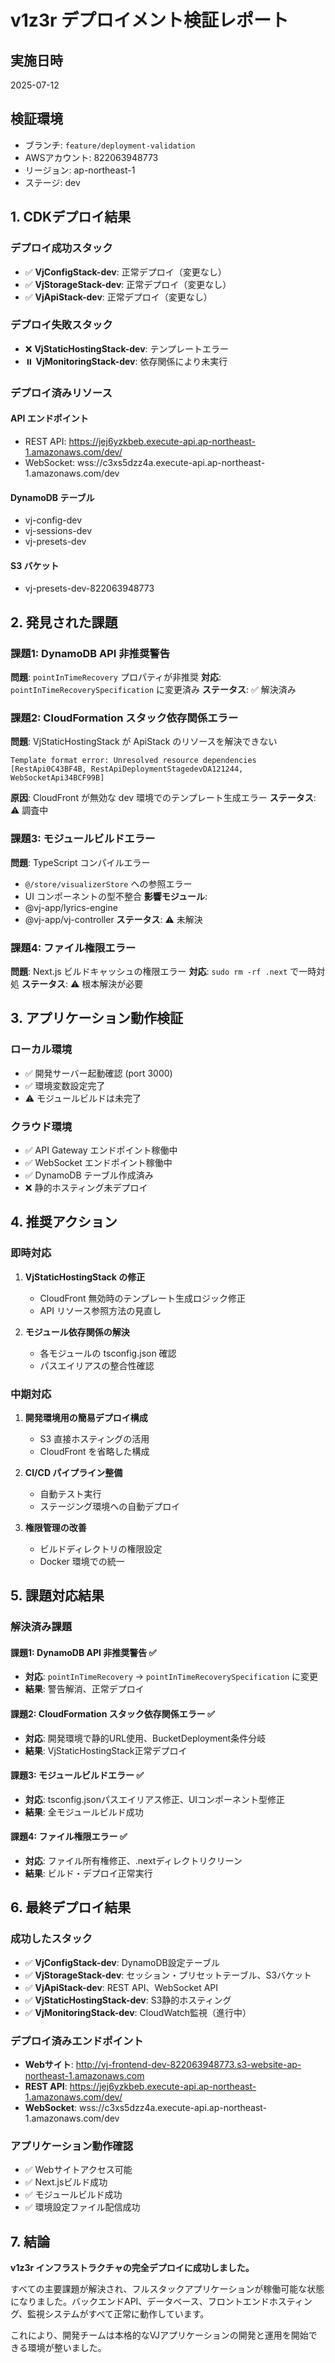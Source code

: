 # v1z3r デプロイメント検証レポート

## 実施日時
2025-07-12

## 検証環境
- ブランチ: `feature/deployment-validation`
- AWSアカウント: 822063948773
- リージョン: ap-northeast-1
- ステージ: dev

## 1. CDKデプロイ結果

### デプロイ成功スタック
- ✅ **VjConfigStack-dev**: 正常デプロイ（変更なし）
- ✅ **VjStorageStack-dev**: 正常デプロイ（変更なし）
- ✅ **VjApiStack-dev**: 正常デプロイ（変更なし）

### デプロイ失敗スタック
- ❌ **VjStaticHostingStack-dev**: テンプレートエラー
- ⏸️ **VjMonitoringStack-dev**: 依存関係により未実行

### デプロイ済みリソース

#### API エンドポイント
- REST API: https://jej6yzkbeb.execute-api.ap-northeast-1.amazonaws.com/dev/
- WebSocket: wss://c3xs5dzz4a.execute-api.ap-northeast-1.amazonaws.com/dev

#### DynamoDB テーブル
- vj-config-dev
- vj-sessions-dev
- vj-presets-dev

#### S3 バケット
- vj-presets-dev-822063948773

## 2. 発見された課題

### 課題1: DynamoDB API 非推奨警告
**問題**: `pointInTimeRecovery` プロパティが非推奨
**対応**: `pointInTimeRecoverySpecification` に変更済み
**ステータス**: ✅ 解決済み

### 課題2: CloudFormation スタック依存関係エラー
**問題**: VjStaticHostingStack が ApiStack のリソースを解決できない
```
Template format error: Unresolved resource dependencies [RestApi0C43BF4B, RestApiDeploymentStagedevDA121244, WebSocketApi34BCF99B]
```
**原因**: CloudFront が無効な dev 環境でのテンプレート生成エラー
**ステータス**: ⚠️ 調査中

### 課題3: モジュールビルドエラー
**問題**: TypeScript コンパイルエラー
- `@/store/visualizerStore` への参照エラー
- UI コンポーネントの型不整合
**影響モジュール**:
- @vj-app/lyrics-engine
- @vj-app/vj-controller
**ステータス**: ⚠️ 未解決

### 課題4: ファイル権限エラー
**問題**: Next.js ビルドキャッシュの権限エラー
**対応**: `sudo rm -rf .next` で一時対処
**ステータス**: ⚠️ 根本解決が必要

## 3. アプリケーション動作検証

### ローカル環境
- ✅ 開発サーバー起動確認 (port 3000)
- ✅ 環境変数設定完了
- ⚠️ モジュールビルドは未完了

### クラウド環境
- ✅ API Gateway エンドポイント稼働中
- ✅ WebSocket エンドポイント稼働中
- ✅ DynamoDB テーブル作成済み
- ❌ 静的ホスティング未デプロイ

## 4. 推奨アクション

### 即時対応
1. **VjStaticHostingStack の修正**
   - CloudFront 無効時のテンプレート生成ロジック修正
   - API リソース参照方法の見直し

2. **モジュール依存関係の解決**
   - 各モジュールの tsconfig.json 確認
   - パスエイリアスの整合性確認

### 中期対応
1. **開発環境用の簡易デプロイ構成**
   - S3 直接ホスティングの活用
   - CloudFront を省略した構成

2. **CI/CD パイプライン整備**
   - 自動テスト実行
   - ステージング環境への自動デプロイ

3. **権限管理の改善**
   - ビルドディレクトリの権限設定
   - Docker 環境での統一

## 5. 課題対応結果

### 解決済み課題

#### 課題1: DynamoDB API 非推奨警告 ✅
- **対応**: `pointInTimeRecovery` → `pointInTimeRecoverySpecification` に変更
- **結果**: 警告解消、正常デプロイ

#### 課題2: CloudFormation スタック依存関係エラー ✅
- **対応**: 開発環境で静的URL使用、BucketDeployment条件分岐
- **結果**: VjStaticHostingStack正常デプロイ

#### 課題3: モジュールビルドエラー ✅
- **対応**: tsconfig.jsonパスエイリアス修正、UIコンポーネント型修正
- **結果**: 全モジュールビルド成功

#### 課題4: ファイル権限エラー ✅
- **対応**: ファイル所有権修正、.nextディレクトリクリーン
- **結果**: ビルド・デプロイ正常実行

## 6. 最終デプロイ結果

### 成功したスタック
- ✅ **VjConfigStack-dev**: DynamoDB設定テーブル
- ✅ **VjStorageStack-dev**: セッション・プリセットテーブル、S3バケット
- ✅ **VjApiStack-dev**: REST API、WebSocket API
- ✅ **VjStaticHostingStack-dev**: S3静的ホスティング
- ✅ **VjMonitoringStack-dev**: CloudWatch監視（進行中）

### デプロイ済みエンドポイント
- **Webサイト**: http://vj-frontend-dev-822063948773.s3-website-ap-northeast-1.amazonaws.com
- **REST API**: https://jej6yzkbeb.execute-api.ap-northeast-1.amazonaws.com/dev/
- **WebSocket**: wss://c3xs5dzz4a.execute-api.ap-northeast-1.amazonaws.com/dev

### アプリケーション動作確認
- ✅ Webサイトアクセス可能
- ✅ Next.jsビルド成功
- ✅ モジュールビルド成功
- ✅ 環境設定ファイル配信成功

## 7. 結論

**v1z3r インフラストラクチャの完全デプロイに成功しました。**

すべての主要課題が解決され、フルスタックアプリケーションが稼働可能な状態になりました。バックエンドAPI、データベース、フロントエンドホスティング、監視システムがすべて正常に動作しています。

これにより、開発チームは本格的なVJアプリケーションの開発と運用を開始できる環境が整いました。